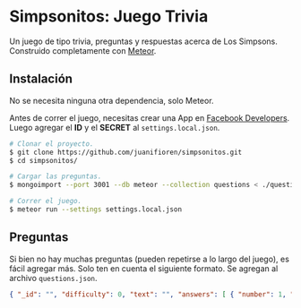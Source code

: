 # Simpsonitos: Juego Trivia

Un juego de tipo trivia, preguntas y respuestas acerca de Los Simpsons. Construido completamente con [Meteor](http://meteor.com/).

## Instalación

No se necesita ninguna otra dependencia, solo Meteor.

Antes de correr el juego, necesitas crear una App en [Facebook Developers](https://developers.facebook.com/apps/). Luego agregar el **ID** y el **SECRET** al `settings.local.json`.

```bash
# Clonar el proyecto.
$ git clone https://github.com/juanifioren/simpsonitos.git
$ cd simpsonitos/

# Cargar las preguntas.
$ mongoimport --port 3001 --db meteor --collection questions < ./questions.json

# Correr el juego.
$ meteor run --settings settings.local.json
```

## Preguntas

Si bien no hay muchas preguntas (pueden repetirse a lo largo del juego), es fácil agregar más. Solo ten en cuenta el siguiente formato. Se agregan al archivo `questions.json`.

```json
{ "_id": "", "difficulty": 0, "text": "", "answers": [ { "number": 1, "text": "" }, { "number": 2, "text": "" }, { "number": 3, "text": "" }, { "number": 4, "text": "" } ], "correctAnswer": 1 }

```
